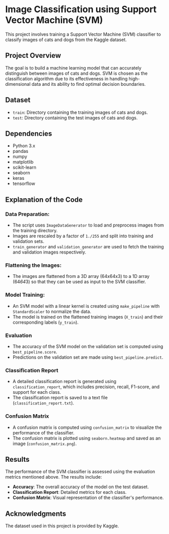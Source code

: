 # Image Classification using Support Vector Machine (SVM)

This project involves training a Support Vector Machine (SVM) classifier to classify images of cats and dogs from the Kaggle dataset.

## Project Overview

The goal is to build a machine learning model that can accurately distinguish between images of cats and dogs. SVM is chosen as the classification algorithm due to its effectiveness in handling high-dimensional data and its ability to find optimal decision boundaries.

## Dataset

- `train`: Directory containing the training images of cats and dogs.
- `test`: Directory containing the test images of cats and dogs.

## Dependencies

- Python 3.x
- pandas
- numpy
- matplotlib
- scikit-learn
- seaborn
- keras
- tensorflow
## Explanation of the Code

### Data Preparation:

- The script uses `ImageDataGenerator` to load and preprocess images from the training directory.
- Images are rescaled by a factor of `1./255` and split into training and validation sets.
- `train_generator` and `validation_generator` are used to fetch the training and validation images respectively.

### Flattening the Images:

- The images are flattened from a 3D array (64x64x3) to a 1D array (64*64*3) so that they can be used as input to the SVM classifier.

### Model Training:

- An SVM model with a linear kernel is created using `make_pipeline` with `StandardScaler` to normalize the data.
- The model is trained on the flattened training images (`X_train`) and their corresponding labels (`y_train`).
### Evaluation

- The accuracy of the SVM model on the validation set is computed using `best_pipeline.score`.
- Predictions on the validation set are made using `best_pipeline.predict`.

### Classification Report

- A detailed classification report is generated using `classification_report`, which includes precision, recall, F1-score, and support for each class.
- The classification report is saved to a text file (`classification_report.txt`).

### Confusion Matrix

- A confusion matrix is computed using `confusion_matrix` to visualize the performance of the classifier.
- The confusion matrix is plotted using `seaborn.heatmap` and saved as an image (`confusion_matrix.png`).
## Results

The performance of the SVM classifier is assessed using the evaluation metrics mentioned above. The results include:

- **Accuracy**: The overall accuracy of the model on the test dataset.
- **Classification Report**: Detailed metrics for each class.
- **Confusion Matrix**: Visual representation of the classifier's performance.

## Acknowledgments

The dataset used in this project is provided by Kaggle.
